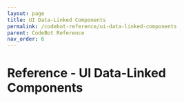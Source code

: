 ```yaml
---
layout: page
title: UI Data-Linked Components
permalink: /codebot-reference/ui-data-linked-components
parent: CodeBot Reference
nav_order: 6
---
```


# Reference - UI Data-Linked Components

